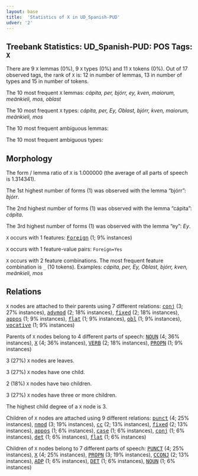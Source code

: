 ```yaml
---
layout: base
title:  'Statistics of X in UD_Spanish-PUD'
udver: '2'
---
```


## Treebank Statistics: UD_Spanish-PUD: POS Tags: `X`

There are 9 `X` lemmas (0%), 9 `X` types (0%) and 11 `X` tokens (0%).
Out of 17 observed tags, the rank of `X` is: 12 in number of lemmas, 13 in number of types and 15 in number of tokens.

The 10 most frequent `X` lemmas: <em>cápita, per, bjórr, ey, kven, maiorum, meänkieli, mos, oblast</em>

The 10 most frequent `X` types:  <em>cápita, per, Ey, Oblast, bjórr, kven, maiorum, meänkieli, mos</em>

The 10 most frequent ambiguous lemmas: 

The 10 most frequent ambiguous types:  



## Morphology

The form / lemma ratio of `X` is 1.000000 (the average of all parts of speech is 1.314341).

The 1st highest number of forms (1) was observed with the lemma “bjórr”: <em>bjórr</em>.

The 2nd highest number of forms (1) was observed with the lemma “cápita”: <em>cápita</em>.

The 3rd highest number of forms (1) was observed with the lemma “ey”: <em>Ey</em>.

`X` occurs with 1 features: <tt><a href="es_pud-feat-Foreign.html">Foreign</a></tt> (1; 9% instances)

`X` occurs with 1 feature-value pairs: `Foreign=Yes`

`X` occurs with 2 feature combinations.
The most frequent feature combination is `_` (10 tokens).
Examples: <em>cápita, per, Ey, Oblast, bjórr, kven, meänkieli, mos</em>


## Relations

`X` nodes are attached to their parents using 7 different relations: <tt><a href="es_pud-dep-conj.html">conj</a></tt> (3; 27% instances), <tt><a href="es_pud-dep-advmod.html">advmod</a></tt> (2; 18% instances), <tt><a href="es_pud-dep-fixed.html">fixed</a></tt> (2; 18% instances), <tt><a href="es_pud-dep-appos.html">appos</a></tt> (1; 9% instances), <tt><a href="es_pud-dep-flat.html">flat</a></tt> (1; 9% instances), <tt><a href="es_pud-dep-obl.html">obl</a></tt> (1; 9% instances), <tt><a href="es_pud-dep-vocative.html">vocative</a></tt> (1; 9% instances)

Parents of `X` nodes belong to 4 different parts of speech: <tt><a href="es_pud-pos-NOUN.html">NOUN</a></tt> (4; 36% instances), <tt><a href="es_pud-pos-X.html">X</a></tt> (4; 36% instances), <tt><a href="es_pud-pos-VERB.html">VERB</a></tt> (2; 18% instances), <tt><a href="es_pud-pos-PROPN.html">PROPN</a></tt> (1; 9% instances)

3 (27%) `X` nodes are leaves.

3 (27%) `X` nodes have one child.

2 (18%) `X` nodes have two children.

3 (27%) `X` nodes have three or more children.

The highest child degree of a `X` node is 3.

Children of `X` nodes are attached using 9 different relations: <tt><a href="es_pud-dep-punct.html">punct</a></tt> (4; 25% instances), <tt><a href="es_pud-dep-nmod.html">nmod</a></tt> (3; 19% instances), <tt><a href="es_pud-dep-cc.html">cc</a></tt> (2; 13% instances), <tt><a href="es_pud-dep-fixed.html">fixed</a></tt> (2; 13% instances), <tt><a href="es_pud-dep-appos.html">appos</a></tt> (1; 6% instances), <tt><a href="es_pud-dep-case.html">case</a></tt> (1; 6% instances), <tt><a href="es_pud-dep-conj.html">conj</a></tt> (1; 6% instances), <tt><a href="es_pud-dep-det.html">det</a></tt> (1; 6% instances), <tt><a href="es_pud-dep-flat.html">flat</a></tt> (1; 6% instances)

Children of `X` nodes belong to 7 different parts of speech: <tt><a href="es_pud-pos-PUNCT.html">PUNCT</a></tt> (4; 25% instances), <tt><a href="es_pud-pos-X.html">X</a></tt> (4; 25% instances), <tt><a href="es_pud-pos-PROPN.html">PROPN</a></tt> (3; 19% instances), <tt><a href="es_pud-pos-CCONJ.html">CCONJ</a></tt> (2; 13% instances), <tt><a href="es_pud-pos-ADP.html">ADP</a></tt> (1; 6% instances), <tt><a href="es_pud-pos-DET.html">DET</a></tt> (1; 6% instances), <tt><a href="es_pud-pos-NOUN.html">NOUN</a></tt> (1; 6% instances)

